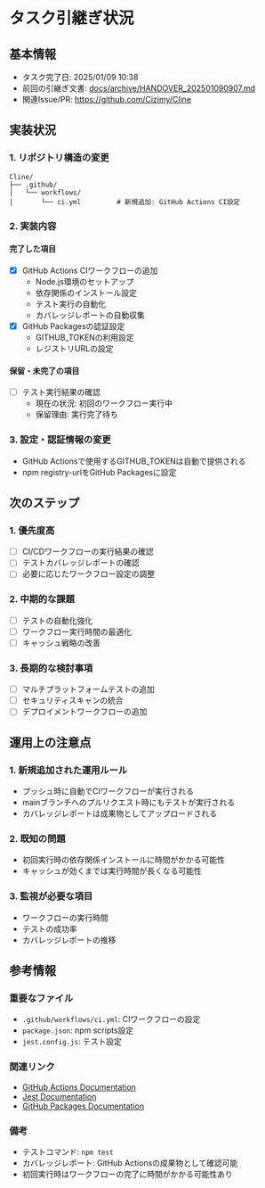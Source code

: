 # タスク引継ぎ状況

## 基本情報

- タスク完了日: 2025/01/09 10:38
- 前回の引継ぎ文書:
  [docs/archive/HANDOVER_202501090907.md](archive/HANDOVER_202501090907.md)
- 関連Issue/PR: https://github.com/Cizimy/Cline

## 実装状況

### 1. リポジトリ構造の変更

```
Cline/
├── .github/
│   └── workflows/
│       └── ci.yml         # 新規追加: GitHub Actions CI設定
```

### 2. 実装内容

#### 完了した項目

- [x] GitHub Actions CIワークフローの追加
  - Node.js環境のセットアップ
  - 依存関係のインストール設定
  - テスト実行の自動化
  - カバレッジレポートの自動収集
- [x] GitHub Packagesの認証設定
  - GITHUB_TOKENの利用設定
  - レジストリURLの設定

#### 保留・未完了の項目

- [ ] テスト実行結果の確認
  - 現在の状況: 初回のワークフロー実行中
  - 保留理由: 実行完了待ち

### 3. 設定・認証情報の変更

- GitHub Actionsで使用するGITHUB_TOKENは自動で提供される
- npm registry-urlをGitHub Packagesに設定

## 次のステップ

### 1. 優先度高

- [ ] CI/CDワークフローの実行結果の確認
- [ ] テストカバレッジレポートの確認
- [ ] 必要に応じたワークフロー設定の調整

### 2. 中期的な課題

- [ ] テストの自動化強化
- [ ] ワークフロー実行時間の最適化
- [ ] キャッシュ戦略の改善

### 3. 長期的な検討事項

- [ ] マルチプラットフォームテストの追加
- [ ] セキュリティスキャンの統合
- [ ] デプロイメントワークフローの追加

## 運用上の注意点

### 1. 新規追加された運用ルール

- プッシュ時に自動でCIワークフローが実行される
- mainブランチへのプルリクエスト時にもテストが実行される
- カバレッジレポートは成果物としてアップロードされる

### 2. 既知の問題

- 初回実行時の依存関係インストールに時間がかかる可能性
- キャッシュが効くまでは実行時間が長くなる可能性

### 3. 監視が必要な項目

- ワークフローの実行時間
- テストの成功率
- カバレッジレポートの推移

## 参考情報

### 重要なファイル

- `.github/workflows/ci.yml`: CIワークフローの設定
- `package.json`: npm scripts設定
- `jest.config.js`: テスト設定

### 関連リンク

- [GitHub Actions Documentation](https://docs.github.com/en/actions)
- [Jest Documentation](https://jestjs.io/docs/configuration)
- [GitHub Packages Documentation](https://docs.github.com/en/packages)

### 備考

- テストコマンド: `npm test`
- カバレッジレポート: GitHub Actionsの成果物として確認可能
- 初回実行時はワークフローの完了に時間がかかる可能性あり
